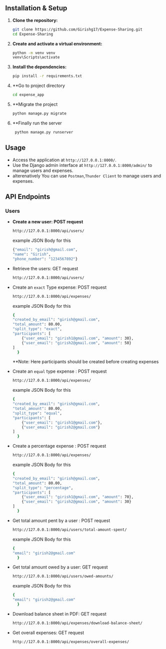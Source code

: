 ## Installation & Setup

1. **Clone the repository:**

    ```sh
    git clone https://github.com/Girishg17/Expense-Sharing.git
    cd Expense-Sharing
    ```
2. **Create and activate a virtual environment:**

    ```sh
    python -m venv venv
    venv\Scripts\activate
    ```
3. **Install the dependencies:**

    ```sh
    pip install -r requirements.txt
    ```
4. **Go to project directory
   
   ```sh
   cd expense_app
   ```
5. **Migrate the project
   
   ```sh
   python manage.py migrate
   ```
6. **Finally run the server
   ```sh
    python manage.py runserver
   ```
## Usage
- Access the application at `http://127.0.0.1:8000/`.
- Use the Django admin interface at `http://127.0.0.1:8000/admin/` to manage users and expenses.
- alterenatively You can use `Postman`,`Thunder Client` to manage users and expenses.

## API Endpoints

### Users

- **Create a new user: POST request**
  ```sh
  http://127.0.0.1:8000/api/users/
  ```
  example JSON Body for this
  ```sh
  {"email": "girish@gmail.com",
  "name": "Girish",
  "phone_number": "1234567892"}
  ```
- Retrieve the users: GET request
  ```sh
  http://127.0.0.1:8000/api/users/
  ```
- Create an `exact` Type expense: POST request
  ```sh
  http://127.0.0.1:8000/api/expenses/
  ```
  example JSON Body for this
  ```sh
  {
  "created_by_email": "girish@gmail.com",
  "total_amount": 80.00,
  "split_type": "exact",
  "participants": [
      {"user_email": "girish1@gmail.com", "amount": 30},
      {"user_email": "girish2@gmail.com", "amount": 50}
  ]
    }
  ```
  **Note: Here participants should be created before creating expenses
  
- Create an `equal` type expense : POST request
  ```sh
  http://127.0.0.1:8000/api/expenses/
  ```
   example JSON Body for this
  ```sh
  {
  "created_by_email": "girish@gmail.com",
  "total_amount": 80.00,
  "split_type": "equal",
  "participants": [
      {"user_email": "girish1@gmail.com"},
      {"user_email": "girish2@gmail.com"}
  ]
    }
  ```
- Create a percentage expense : POST request
  ```sh
  http://127.0.0.1:8000/api/expenses/
  ```
  example JSON Body for this
  ```sh
  {
  "created_by_email": "girish@gmail.com",
  "total_amount": 80.00,
  "split_type": "percentage",
  "participants": [
      {"user_email": "girish1@gmail.com", "amount": 70},
      {"user_email": "girish2@gmail.com", "amount": 30}
  ]
    }
  ```
- Get total amount pent by a user : POST request
  ```sh
  http://127.0.0.1:8000/api/users/total-amount-spent/
  ```
  example JSON Body for this
  ```sh
  {
  "email": "girish2@gmail.com"
    }
  ```
- Get total amount owed by a user: GET request
  ```sh
  http://127.0.0.1:8000/api/users/owed-amounts/
  ```
  example JSON Body for this
  ```sh
  {
  "email": "girish2@gmail.com"
    }
- Download balance sheet in PDF: GET request
  ```sh
  http://127.0.0.1:8000/api/expenses/download-balance-sheet/
  ```
- Get overall expenses: GET request
  ```sh
  http://127.0.0.1:8000/api/expenses/overall-expenses/
  ```


 

